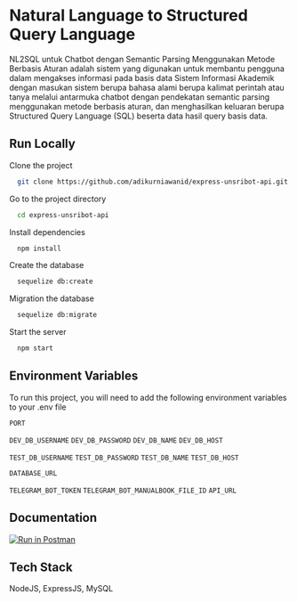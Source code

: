 # Natural Language to Structured Query Language

NL2SQL untuk Chatbot dengan Semantic Parsing Menggunakan Metode Berbasis Aturan adalah sistem yang digunakan untuk membantu pengguna dalam mengakses informasi pada basis data Sistem Informasi Akademik dengan masukan sistem berupa bahasa alami berupa kalimat perintah atau tanya melalui antarmuka chatbot dengan pendekatan semantic parsing menggunakan metode berbasis aturan, dan menghasilkan keluaran berupa Structured Query Language (SQL) beserta data hasil query basis data.

## Run Locally

Clone the project

```bash
  git clone https://github.com/adikurniawanid/express-unsribot-api.git
```

Go to the project directory

```bash
  cd express-unsribot-api
```

Install dependencies

```bash
  npm install
```

Create the database

```bash
  sequelize db:create
```

Migration the database

```bash
  sequelize db:migrate
```

Start the server

```bash
  npm start
```

## Environment Variables

To run this project, you will need to add the following environment variables to your .env file

`PORT`

`DEV_DB_USERNAME`
`DEV_DB_PASSWORD`
`DEV_DB_NAME`
`DEV_DB_HOST`

`TEST_DB_USERNAME`
`TEST_DB_PASSWORD`
`TEST_DB_NAME`
`TEST_DB_HOST`

`DATABASE_URL`

`TELEGRAM_BOT_TOKEN`
`TELEGRAM_BOT_MANUALBOOK_FILE_ID`
`API_URL`

## Documentation

[![Run in Postman](https://run.pstmn.io/button.svg)](https://documenter.getpostman.com/view/13454122/2s847FwETp#f2637bbe-af46-449f-87cb-17e8293fa436)

## Tech Stack

NodeJS, ExpressJS, MySQL
